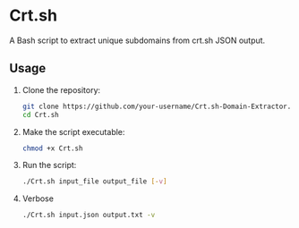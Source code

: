 # Crt.sh


A Bash script to extract unique subdomains from crt.sh JSON output.

## Usage

1. Clone the repository:
   ```bash
   git clone https://github.com/your-username/Crt.sh-Domain-Extractor.git
   cd Crt.sh
   ```
   
2. Make the script executable:
   ```bash
   chmod +x Crt.sh
   ```
   
3. Run the script:
   ```bash
   ./Crt.sh input_file output_file [-v]
   ```
   
4. Verbose
   ```bash
   ./Crt.sh input.json output.txt -v
   ```
